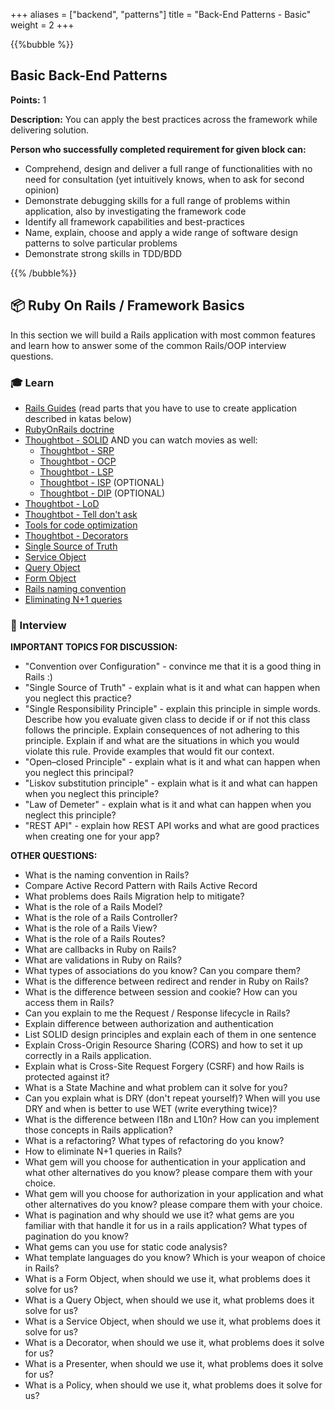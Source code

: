 +++
aliases = ["backend", "patterns"]
title = "Back-End Patterns - Basic"
weight = 2 
+++

{{%bubble %}}

## Basic Back-End Patterns

**Points:** 1

**Description:** You can apply the best practices across the framework while delivering solution.

**Person who successfully completed requirement for given block can:**

- Comprehend, design and deliver a full range of functionalities with no need for consultation (yet intuitively knows, when to ask for second opinion)
- Demonstrate debugging skills for a full range of problems within application, also by investigating the framework code
- Identify all framework capabilities and best-practices
- Name, explain, choose and apply a wide range of software design patterns to solve particular problems
- Demonstrate strong skills in TDD/BDD

{{% /bubble%}}

## 📦 Ruby On Rails / Framework Basics

In this section we will build a Rails application with most common features and learn how to answer some of the common Rails/OOP interview questions.

### 🎓 Learn

- [Rails Guides](https://guides.rubyonrails.org/) (read parts that you have to use to create application described in katas below)
- [RubyOnRails doctrine](https://rubyonrails.org/doctrine/)
- [Thoughtbot - SOLID](https://thoughtbot.com/blog/back-to-basics-solid) AND you can watch movies as well:
    - [Thoughtbot - SRP](https://thoughtbot.com/upcase/videos/single-responsibility-principle)
    - [Thoughtbot - OCP](https://thoughtbot.com/upcase/videos/open-closed-principle)
    - [Thoughtbot - LSP](https://thoughtbot.com/upcase/videos/liskov-substitution-principle)
    - [Thoughtbot - ISP](https://thoughtbot.com/upcase/videos/interface-segregation-principle) (OPTIONAL)
    - [Thoughtbot - DIP](https://thoughtbot.com/upcase/videos/dependency-inversion-principle) (OPTIONAL)
- [Thoughtbot - LoD](https://thoughtbot.com/upcase/videos/law-of-demeter)
- [Thoughtbot - Tell don't ask](https://thoughtbot.com/blog/tell-dont-ask)
- [Tools for code optimization](https://infinum.com/the-capsized-eight/top-8-tools-for-ruby-on-rails-code-optimization-and-cleanup)
- [Thoughtbot - Decorators](https://thoughtbot.com/blog/decorators-compared-to-strategies-composites-and)
- [Single Source of Truth](https://edunceputans.medium.com/single-source-of-truth-and-problems-with-implication-in-an-organisation-588883492133)
- [Service Object](https://medium.com/selleo/essential-rubyonrails-patterns-part-1-service-objects-1af9f9573ca1)
- [Query Object](https://medium.com/selleo/essential-rubyonrails-patterns-part-2-query-objects-4b253f4f4539)
- [Form Object](https://medium.com/selleo/essential-rubyonrails-patterns-form-objects-b199aada6ec9)
- [Rails naming convention](https://medium.com/selleo/a-subjective-guide-to-naming-stuff-in-ruby-on-rails-classes-b44928b6c49a)
- [Eliminating N+1 queries](https://semaphoreci.com/blog/2017/08/09/faster-rails-eliminating-n-plus-one-queries.html)

### 🎤 Interview

**IMPORTANT TOPICS FOR DISCUSSION:**

- "Convention over Configuration" - convince me that it is a good thing in Rails :)
- "Single Source of Truth" - explain what is it and what can happen when you neglect this practice?
- "Single Responsibility Principle" - explain this principle in simple words. Describe how you evaluate given class to decide if or if not this class follows the principle. Explain consequences of not adhering to this principle. Explain if and what are the situations in which you would violate this rule. Provide examples that would fit our context.
- "Open–closed Principle" - explain what is it and what can happen when you neglect this principal?
- "Liskov substitution principle" - explain what is it and what can happen when you neglect this principle?
- "Law of Demeter" - explain what is it and what can happen when you neglect this principle?
- "REST API" - explain how REST API works and what are good practices when creating one for your app?

**OTHER QUESTIONS:**

- What is the naming convention in Rails?
- Compare Active Record Pattern with Rails Active Record
- What problems does Rails Migration help to mitigate?
- What is the role of a Rails Model?
- What is the role of a Rails Controller?
- What is the role of a Rails View?
- What is the role of a Rails Routes?
- What are callbacks in Ruby on Rails?
- What are validations in Ruby on Rails?
- What types of associations do you know? Can you compare them?
- What is the difference between redirect and render in Ruby on Rails?
- What is the difference between session and cookie? How can you access them in Rails?
- Can you explain to me the Request / Response lifecycle in Rails?
- Explain difference between authorization and authentication
- List SOLID design principles and explain each of them in one sentence
- Explain Cross-Origin Resource Sharing (CORS) and how to set it up correctly in a Rails application.
- Explain what is Cross-Site Request Forgery (CSRF) and how Rails is protected against it?
- What is a State Machine and what problem can it solve for you?
- Can you explain what is DRY (don't repeat yourself)? When will you use DRY and when is better to use WET (write everything twice)?
- What is the difference between I18n and L10n? How can you implement those concepts in Rails application?
- What is a refactoring? What types of refactoring do you know?
- How to eliminate N+1 queries in Rails?
- What gem will you choose for authentication in your application and what other alternatives do you know? please compare them with your choice.
- What gem will you choose for authorization in your application and what other alternatives do you know? please compare them with your choice.
- What is pagination and why should we use it? what gems are you familiar with that handle it for us in a rails application? What types of pagination do you know?
- What gems can you use for static code analysis?
- What template languages do you know? Which is your weapon of choice in Rails?
- What is a Form Object, when should we use it, what problems does it solve for us?
- What is a Query Object, when should we use it, what problems does it solve for us?
- What is a Service Object, when should we use it, what problems does it solve for us?
- What is a Decorator, when should we use it, what problems does it solve for us?
- What is a Presenter, when should we use it, what problems does it solve for us?
- What is a Policy, when should we use it, what problems does it solve for us?
